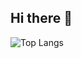 ## Hi there 👋

![Top Langs](https://github-readme-stats.vercel.app/api/top-langs/?username=uarlley&hide_progress=true)
